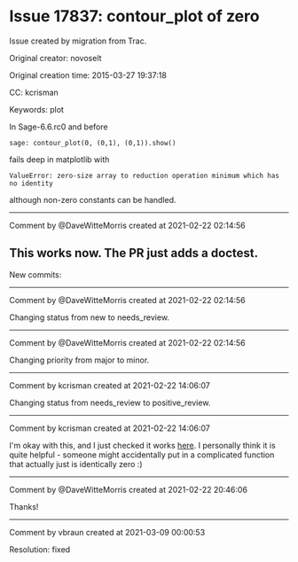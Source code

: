 # Issue 17837: contour_plot of zero

Issue created by migration from Trac.

Original creator: novoselt

Original creation time: 2015-03-27 19:37:18

CC:  kcrisman

Keywords: plot

In Sage-6.6.rc0 and before 

```
sage: contour_plot(0, (0,1), (0,1)).show()
```

fails deep in matplotlib with

```
ValueError: zero-size array to reduction operation minimum which has no identity
```

although non-zero constants can be handled.


---

Comment by @DaveWitteMorris created at 2021-02-22 02:14:56

This works now. The PR just adds a doctest.
----
New commits:


---

Comment by @DaveWitteMorris created at 2021-02-22 02:14:56

Changing status from new to needs_review.


---

Comment by @DaveWitteMorris created at 2021-02-22 02:14:56

Changing priority from major to minor.


---

Comment by kcrisman created at 2021-02-22 14:06:07

Changing status from needs_review to positive_review.


---

Comment by kcrisman created at 2021-02-22 14:06:07

I'm okay with this, and I just checked it works [here](https://sagecell.sagemath.org/?z=eJxLzs8ryS8tii_IyS_RMNBRAGJDTSilCQCSdwf-&lang=sage&interacts=eJyLjgUAARUAuQ==).    I personally think it is quite helpful - someone might accidentally put in a complicated function that actually just is identically zero :)


---

Comment by @DaveWitteMorris created at 2021-02-22 20:46:06

Thanks!


---

Comment by vbraun created at 2021-03-09 00:00:53

Resolution: fixed
